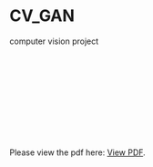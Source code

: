 # CV_GAN
computer vision project

<object data="https://nbviewer.jupyter.org/github/bhanu566/CV_GAN/blob/master/Poster.pdf" type="application/pdf" width="700px" height="700px">
    <embed src="https://nbviewer.jupyter.org/github/bhanu566/CV_GAN/blob/master/Poster.pdf">
        <p>Please view the pdf here: <a href="https://nbviewer.jupyter.org/github/bhanu566/CV_GAN/blob/master/Poster.pdf">View PDF</a>.</p>
    </embed>
</object>


